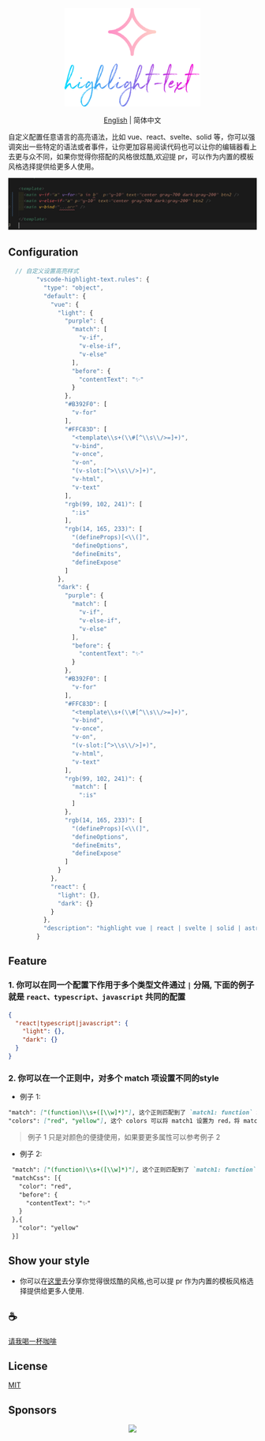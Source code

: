 <p align="center">
<img height="200" src="./icon.png" alt="vscode-highlight-text">
</p>
<p align="center"> <a href="./README.md">English</a> | 简体中文</p>

自定义配置任意语言的高亮语法，比如 vue、react、svelte、solid 等，你可以强调突出一些特定的语法或者事件，让你更加容易阅读代码也可以让你的编辑器看上去更与众不同，如果你觉得你搭配的风格很炫酷,欢迎提 pr，可以作为内置的模板风格选择提供给更多人使用。

![demo](/assets/demo.jpg)

## Configuration
```typescript
  // 自定义设置高亮样式
        "vscode-highlight-text.rules": {
          "type": "object",
          "default": {
            "vue": {
              "light": {
                "purple": {
                  "match": [
                    "v-if",
                    "v-else-if",
                    "v-else"
                  ],
                  "before": {
                    "contentText": "✨"
                  }
                },
                "#B392F0": [
                  "v-for"
                ],
                "#FFC83D": [
                  "<template\\s+(\\#[^\\s\\/>=]+)",
                  "v-bind",
                  "v-once",
                  "v-on",
                  "(v-slot:[^>\\s\\/>]+)",
                  "v-html",
                  "v-text"
                ],
                "rgb(99, 102, 241)": [
                  ":is"
                ],
                "rgb(14, 165, 233)": [
                  "(defineProps)[<\\(]",
                  "defineOptions",
                  "defineEmits",
                  "defineExpose"
                ]
              },
              "dark": {
                "purple": {
                  "match": [
                    "v-if",
                    "v-else-if",
                    "v-else"
                  ],
                  "before": {
                    "contentText": "✨"
                  }
                },
                "#B392F0": [
                  "v-for"
                ],
                "#FFC83D": [
                  "<template\\s+(\\#[^\\s\\/>=]+)",
                  "v-bind",
                  "v-once",
                  "v-on",
                  "(v-slot:[^>\\s\\/>]+)",
                  "v-html",
                  "v-text"
                ],
                "rgb(99, 102, 241)": {
                  "match": [
                    ":is"
                  ]
                },
                "rgb(14, 165, 233)": [
                  "(defineProps)[<\\(]",
                  "defineOptions",
                  "defineEmits",
                  "defineExpose"
                ]
              }
            },
            "react": {
              "light": {},
              "dark": {}
            }
          },
          "description": "highlight vue | react | svelte | solid | astro | ... style"
        }
```

## Feature

### 1. 你可以在同一个配置下作用于多个类型文件通过 `|` 分隔, 下面的例子就是 `react、typescript、javascript` 共同的配置

```json
{
  "react|typescript|javascript": {
    "light": {},
    "dark": {}
  }
}
```

### 2. 你可以在一个正则中，对多个 match 项设置不同的style

 - 例子 1:

  ```md
  "match": ["(function)\\s+([\\w]*)"], 这个正则匹配到了 `match1: function` 和 `match2: functionName`
  "colors": ["red", "yellow"], 这个 colors 可以将 match1 设置为 red，将 match2 设置为 yellow
  ```
  > 例子 1 只是对颜色的便捷使用，如果要更多属性可以参考例子 2

 - 例子 2:

 ```md
  "match": ["(function)\\s+([\\w]*)"], 这个正则匹配到了 `match1: function` 和 `match2: functionName`
  "matchCss": [{
    "color": "red",
    "before": {
      "contentText": "✨"
    }
  },{
    "color": "yellow"
  }]
  ```

## Show your style

- 你可以在[这里](https://github.com/Simon-He95/vscode-highlight-text/issues/5)去分享你觉得很炫酷的风格,也可以提 pr 作为内置的模板风格选择提供给更多人使用.

## :coffee:

[请我喝一杯咖啡](https://github.com/Simon-He95/sponsor)

## License

[MIT](./license)

## Sponsors

<p align="center">
  <a href="https://cdn.jsdelivr.net/gh/Simon-He95/sponsor/sponsors.svg">
    <img src="https://cdn.jsdelivr.net/gh/Simon-He95/sponsor/sponsors.png"/>
  </a>
</p>
